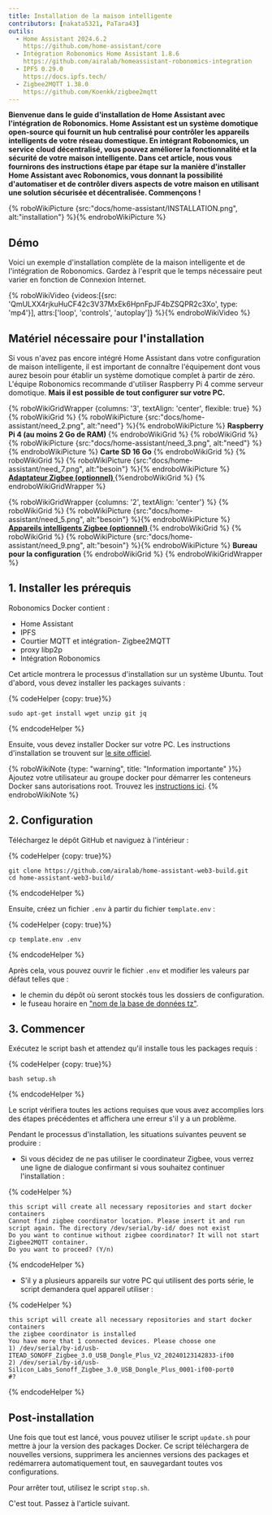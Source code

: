 ```yaml
---
title: Installation de la maison intelligente
contributors: [nakata5321, PaTara43]
outils:
  - Home Assistant 2024.6.2
    https://github.com/home-assistant/core
  - Intégration Robonomics Home Assistant 1.8.6
    https://github.com/airalab/homeassistant-robonomics-integration
  - IPFS 0.29.0
    https://docs.ipfs.tech/
  - Zigbee2MQTT 1.38.0
    https://github.com/Koenkk/zigbee2mqtt
---
```


**Bienvenue dans le guide d'installation de Home Assistant avec l'intégration de Robonomics. Home Assistant est un système domotique open-source qui fournit un hub centralisé pour contrôler les appareils intelligents de votre réseau domestique. En intégrant Robonomics, un service cloud décentralisé, vous pouvez améliorer la fonctionnalité et la sécurité de votre maison intelligente. Dans cet article, nous vous fournirons des instructions étape par étape sur la manière d'installer Home Assistant avec Robonomics, vous donnant la possibilité d'automatiser et de contrôler divers aspects de votre maison en utilisant une solution sécurisée et décentralisée. Commençons !**

{% roboWikiPicture {src:"docs/home-assistant/INSTALLATION.png", alt:"installation"} %}{% endroboWikiPicture %}

## Démo

Voici un exemple d'installation complète de la maison intelligente et de l'intégration de Robonomics. Gardez à l'esprit que le temps nécessaire peut varier en fonction de Connexion Internet.

{% roboWikiVideo {videos:[{src: 'QmULXX4rjkuHuCF42c3V37MxEk6HpnFpJF4bZSQPR2c3Xo', type: 'mp4'}], attrs:['loop', 'controls', 'autoplay']} %}{% endroboWikiVideo %}

## Matériel nécessaire pour l'installation

Si vous n'avez pas encore intégré Home Assistant dans votre configuration de maison intelligente, il est important de connaître l'équipement dont vous aurez besoin pour établir un système domotique complet à partir de zéro. L'équipe Robonomics recommande d'utiliser Raspberry Pi 4 comme serveur domotique. **Mais il est possible de tout configurer sur votre PC.**


{% roboWikiGridWrapper {columns: '3', textAlign: 'center', flexible: true} %}
	{% roboWikiGrid %} {% roboWikiPicture {src:"docs/home-assistant/need_2.png", alt:"need"} %}{% endroboWikiPicture %}
	<b>Raspberry Pi 4 (au moins 2 Go de RAM)</b>
	{% endroboWikiGrid %}
	{% roboWikiGrid %} 	{% roboWikiPicture {src:"docs/home-assistant/need_3.png", alt:"need"} %}{% endroboWikiPicture %}
	<b>Carte SD 16 Go</b> {% endroboWikiGrid %} 
	{% roboWikiGrid %} 	{% roboWikiPicture {src:"docs/home-assistant/need_7.png", alt:"besoin"} %}{% endroboWikiPicture %}
	<a href="https://www.zigbee2mqtt.io/information/supported_adapters.html" target="_blank"> <b> Adaptateur Zigbee (optionnel) </b> </a>  {%endroboWikiGrid %}
{% endroboWikiGridWrapper %}

{% roboWikiGridWrapper {columns: '2', textAlign: 'center'} %}
	{% roboWikiGrid %} {% roboWikiPicture {src:"docs/home-assistant/need_5.png", alt:"besoin"} %}{% endroboWikiPicture %}
	 <a href="https://www.zigbee2mqtt.io/supported-devices/" target="_blank"> <b> Appareils intelligents Zigbee (optionnel) </b> </a>  {% endroboWikiGrid %}
	{% roboWikiGrid %} 	{% roboWikiPicture {src:"docs/home-assistant/need_9.png", alt:"besoin"} %}{% endroboWikiPicture %}
	<b>Bureau pour la configuration</b>  {% endroboWikiGrid %}
{% endroboWikiGridWrapper %}


## 1. Installer les prérequis

Robonomics Docker contient :
- Home Assistant
- IPFS
- Courtier MQTT et intégration- Zigbee2MQTT
- proxy libp2p
- Intégration Robonomics

Cet article montrera le processus d'installation sur un système Ubuntu. Tout d'abord, vous devez installer les packages suivants :

{% codeHelper {copy: true}%}

```
sudo apt-get install wget unzip git jq
```

{% endcodeHelper %}

Ensuite, vous devez installer Docker sur votre PC. Les instructions d'installation se trouvent sur [le site officiel](https://docs.docker.com/engine/install/).

{% roboWikiNote {type: "warning", title: "Information importante" }%} Ajoutez votre utilisateur au groupe docker pour démarrer les conteneurs Docker sans autorisations root. Trouvez les [instructions ici](https://docs.docker.com/engine/install/linux-postinstall/). {% endroboWikiNote %}

## 2. Configuration

Téléchargez le dépôt GitHub et naviguez à l'intérieur :

{% codeHelper {copy: true}%}

```
git clone https://github.com/airalab/home-assistant-web3-build.git
cd home-assistant-web3-build/
```

{% endcodeHelper %}

Ensuite, créez un fichier `.env` à partir du fichier `template.env` :

{% codeHelper {copy: true}%}

```
cp template.env .env
```

{% endcodeHelper %}

Après cela, vous pouvez ouvrir le fichier `.env` et modifier les valeurs par défaut telles que :
- le chemin du dépôt où seront stockés tous les dossiers de configuration.
- le fuseau horaire en ["nom de la base de données tz"](https://en.wikipedia.org/wiki[List_of_tz_database_time_zones).

## 3. Commencer

Exécutez le script bash et attendez qu'il installe tous les packages requis :

{% codeHelper {copy: true}%}

```
bash setup.sh
```

{% endcodeHelper %}

Le script vérifiera toutes les actions requises que vous avez accomplies lors des étapes précédentes et affichera une erreur s'il y a un problème.

Pendant le processus d'installation, les situations suivantes peuvent se produire :
- Si vous décidez de ne pas utiliser le coordinateur Zigbee, vous verrez une ligne de dialogue confirmant si vous souhaitez continuer l'installation :

{% codeHelper %}

```
this script will create all necessary repositories and start docker containers
Cannot find zigbee coordinator location. Please insert it and run script again. The directory /dev/serial/by-id/ does not exist
Do you want to continue without zigbee coordinator? It will not start Zigbee2MQTT container.
Do you want to proceed? (Y/n)
```

{% endcodeHelper %}


- S'il y a plusieurs appareils sur votre PC qui utilisent des ports série, le script demandera quel appareil utiliser :

{% codeHelper %}

```
this script will create all necessary repositories and start docker containers
the zigbee coordinator is installed
You have more that 1 connected devices. Please choose one
1) /dev/serial/by-id/usb-ITEAD_SONOFF_Zigbee_3.0_USB_Dongle_Plus_V2_20240123142833-if00
2) /dev/serial/by-id/usb-Silicon_Labs_Sonoff_Zigbee_3.0_USB_Dongle_Plus_0001-if00-port0
#?
```

{% endcodeHelper %}

## Post-installation

Une fois que tout est lancé, vous pouvez utiliser le script `update.sh` pour mettre à jour la version des packages Docker. Ce script téléchargera de nouvelles versions, supprimera les anciennes versions des packages et redémarrera automatiquement tout, en sauvegardant toutes vos configurations.

Pour arrêter tout, utilisez le script `stop.sh`.

C'est tout. Passez à l'article suivant.